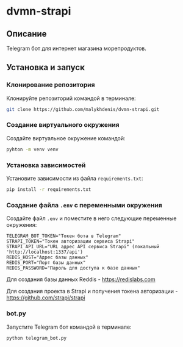 # dvmn-strapi

## Описание
Telegram бот для интернет магазина морепродуктов.

## Установка и запуск

### Клонирование репозитория

Клонируйте репозиторий командой в терминале:
```bash
git clone https://github.com/malykhdenis/dvmn-strapi.git
```

### Создание виртуального окружения

Создайте виртуальное окружение командой:
```bash
pyhton -m venv venv
```

### Установка зависимостей

Установите зависимости из файла `requirements.txt`:
```bash
pip install -r requirements.txt
```

### Создание файла `.env` с переменными окружения

Создайте файл `.env` и поместите в него следующие переменные окружения:
```
TELEGRAM_BOT_TOKEN="Токен бота в Telegram"
STRAPI_TOKEN="Токен авторизации сервиса Strapi"
STRAPI_API_URL="URL адрес API сервиса Strapi" (локальный 'http://localhost:1337/api')
REDIS_HOST="Адрес базы данных"
REDIS_PORT="Порт базы данных"
REDIS_PASSWORD="Пароль для доступа к базе данных"
```
Для создания базы данных Reddis - https://redislabs.com

Для создания проекта в Strapi и получения токена авторизации - https://github.com/strapi/strapi

### bot.py

Запустите Telegram бот командой в терминале:
```bash
python telegram_bot.py
```
